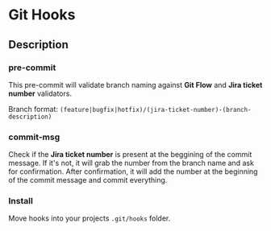 # Git Hooks

## Description

### pre-commit

This pre-commit will validate branch naming against **Git Flow** and **Jira ticket number** validators.

Branch format: `(feature|bugfix|hotfix)/(jira-ticket-number)-(branch-description)`

### commit-msg

Check if the **Jira ticket number** is present at the beggining of the commit message. If it's not, it will grab the number from the branch name and ask for confirmation. After confirmation, it will add the number at the beginning of the commit message and commit everything.

### Install

Move hooks into your projects `.git/hooks` folder.
